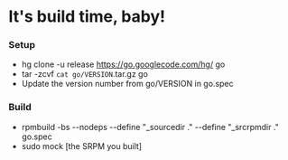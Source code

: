 # It's build time, baby!

### Setup
* hg clone -u release https://go.googlecode.com/hg/ go
* tar -zcvf `cat go/VERSION`.tar.gz go
* Update the version number from go/VERSION in go.spec

### Build
* rpmbuild -bs --nodeps --define "_sourcedir ." --define "_srcrpmdir ." go.spec
* sudo mock [the SRPM you built]
